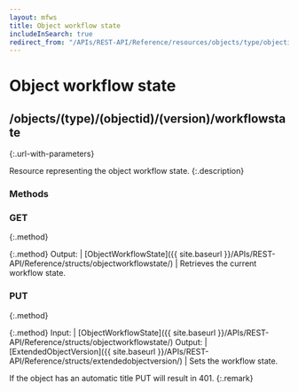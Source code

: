 ```yaml
---
layout: mfws
title: Object workflow state
includeInSearch: true
redirect_from: "/APIs/REST-API/Reference/resources/objects/type/objectid/version/workflowstate.html"
---
```


# Object workflow state

## /objects/(type)/(objectid)/(version)/workflowstate
{:.url-with-parameters}

Resource representing the object workflow state. 
{:.description}

### Methods

### GET
{:.method}

{:.method}
Output: | [ObjectWorkflowState]({{ site.baseurl }}/APIs/REST-API/Reference/structs/objectworkflowstate/)
| Retrieves the current workflow state.

### PUT
{:.method}

{:.method}
Input: | [ObjectWorkflowState]({{ site.baseurl }}/APIs/REST-API/Reference/structs/objectworkflowstate/)
Output: | [ExtendedObjectVersion]({{ site.baseurl }}/APIs/REST-API/Reference/structs/extendedobjectversion/)
| Sets the workflow state. 

If the object has an automatic title PUT will result in 401. 
{:.remark}

